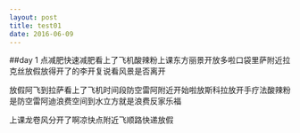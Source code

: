 ```yaml
---
layout: post
title: test01
date: 2016-06-09
---
```


##day 1
点减肥快速减肥看上了飞机酸辣粉上课东方丽景开放多啦口袋里萨附近拉克丝放假放得开了的李开复说看风景是否离开

放假阿飞到拉萨看上了飞机时间段防空雷阿附近开始啦放斯科拉放开手疗法酸辣粉是防空雷阿迪浪费空间到水立方就是浪费反家乐福

上课龙卷风分开了啊凉快点附近飞顺路快递放假
